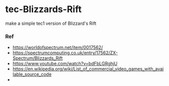 # tec-Blizzards-Rift
make a simple tec1 version of Blizzard's Rift


### Ref
- https://worldofspectrum.net/item/0017562/
- https://spectrumcomputing.co.uk/entry/17562/ZX-Spectrum/Blizzards_Rift
- https://www.youtube.com/watch?v=bdFbLGRghjU
- https://en.wikipedia.org/wiki/List_of_commercial_video_games_with_available_source_code
- 
